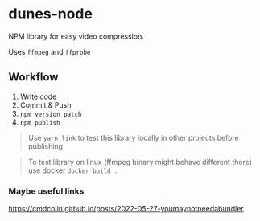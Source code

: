 # dunes-node
NPM library for easy video compression.

Uses `ffmpeg` and `ffprobe`

## Workflow

1. Write code
2. Commit & Push
3. `npm version patch`
4. `npm publish`

> Use `yarn link` to test this library locally in other projects before publishing

> To test library on linux (ffmpeg binary might behave different there) use docker `docker build .`

### Maybe useful links
https://cmdcolin.github.io/posts/2022-05-27-youmaynotneedabundler